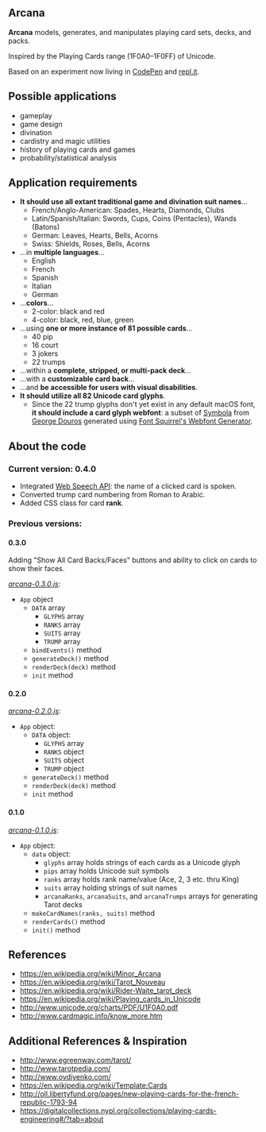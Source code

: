 ## Arcana #
**Arcana** models, generates, and manipulates playing card sets, decks, and packs.

Inspired by the Playing Cards range (1F0A0–1F0FF) of Unicode.

Based on an experiment now living in [CodePen](https://codepen.io/ogab/pen/peXpqW) and [repl.it](https://repl.it/HBzu/110).

## Possible applications ##
  * gameplay
  * game design
  * divination
  * cardistry and magic utilities
  * history of playing cards and games
  * probability/statistical analysis

## Application requirements ##
* **It should use all extant traditional game and divination suit names**...
  * French/Anglo-American: Spades, Hearts, Diamonds, Clubs
  * Latin/Spanish/Italian:  Swords, Cups, Coins (Pentacles), Wands (Batons)
  * German: Leaves, Hearts, Bells, Acorns
  * Swiss: Shields, Roses, Bells, Acorns
* ...in **multiple languages**...
  * English
  * French
  * Spanish
  * Italian
  * German
* ...**colors**...
  * 2-color: black and red
  * 4-color: black, red, blue, green
* ...using **one or more instance of 81 possible cards**...
  * 40 pip
  * 16 court
  * 3 jokers
  * 22 trumps
* ...within a **complete, stripped, or multi-pack deck**...
* ...with a **customizable card back**...
* ...and **be accessible for users with visual disabilities**.
* **It should utilize all 82 Unicode card glyphs**.
  * Since the 22 trump glyphs don't yet exist in any default macOS font, **it should include a card glyph webfont**: a subset of [Symbola](http://users.teilar.gr/~g1951d/Symbola.zip) from [George Douros](http://users.teilar.gr/~g1951d/) generated using [Font Squirrel's  Webfont Generator](https://www.fontsquirrel.com/tools/webfont-generator).

## About the code ##

### Current version: 0.4.0 ###

* Integrated [Web Speech API](https://github.com/mdn/web-speech-api): the name of a clicked card is spoken.
* Converted trump card numbering from Roman to Arabic.
* Added CSS class for card **rank**.

### Previous versions: ###

#### 0.3.0 ####

Adding "Show All Card Backs/Faces" buttons and ability to click on cards to show their faces.

[*arcana-0.3.0.js*](scripts/arcana-0.3.0.js):
* `App` object
  * `DATA` array
    * `GLYPHS` array
    * `RANKS` array
    * `SUITS` array
    * `TRUMP` array
  * `bindEvents()` method
  * `generateDeck()` method
  * `renderDeck(deck)` method
  * `init` method

#### 0.2.0 ####
[*arcana-0.2.0.js*](scripts/arcana-0.2.0.js):
* `App` object:
  * `DATA` object:
    * `GLYPHS` array
    * `RANKS` object
    * `SUITS` object
    * `TRUMP` object
  * `generateDeck()` method
  * `renderDeck(deck)` method
  * `init` method

#### 0.1.0 ####
[*arcana-0.1.0.js*](scripts/arcana-0.1.0.js):
* `App` object:
  * `data` object:
    * `glyphs` array holds strings of each cards as a Unicode glyph
    * `pips` array holds Unicode suit symbols
    * `ranks` array holds rank name/value (Ace, 2, 3 etc. thru King)
    * `suits` array holding strings of suit names
    * `arcanaRanks`, `arcanaSuits`, and `arcanaTrumps` arrays for generating Tarot decks
  * `makeCardNames(ranks, suits)` method
  * `renderCards()` method
  * `init()` method

## References ##
* https://en.wikipedia.org/wiki/Minor_Arcana
* https://en.wikipedia.org/wiki/Tarot_Nouveau
* https://en.wikipedia.org/wiki/Rider-Waite_tarot_deck
* https://en.wikipedia.org/wiki/Playing_cards_in_Unicode
* http://www.unicode.org/charts/PDF/U1F0A0.pdf
* http://www.cardmagic.info/know_more.htm

## Additional References & Inspiration
* http://www.egreenway.com/tarot/
* http://www.tarotpedia.com/
* http://www.ovdiyenko.com/
* https://en.wikipedia.org/wiki/Template:Cards
* http://oll.libertyfund.org/pages/new-playing-cards-for-the-french-republic-1793-94
* https://digitalcollections.nypl.org/collections/playing-cards-engineering#/?tab=about
